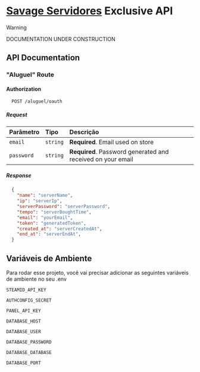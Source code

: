 
# [Savage Servidores](https://savageservidores.com) Exclusive API

> [!WARNING]
> DOCUMENTATION UNDER CONSTRUCTION

## API Documentation

### "Aluguel" Route

#### Authorization

```http
  POST /aluguel/oauth
```
##### Request
| Parâmetro   | Tipo       | Descrição                           |
| :---------- | :--------- | :---------------------------------- |
| `email` | `string` | **Required**. Email used on store |
| `password` | `string` | **Required**. Password generated and received on your email |

##### Response
```JSON
  {
    "name": "serverName",
	"ip": "serverIp",
	"serverPassword": "serverPassword",
	"tempo": "serverBoughtTime",
	"email": "yourEmail",
	"token": "generatedToken",
	"created_at": "serverCreatedAt",
	"end_at": "serverEndAt",
  }
```
## Variáveis de Ambiente

Para rodar esse projeto, você vai precisar adicionar as seguintes variáveis de ambiente no seu .env

`STEAMID_API_KEY` 

`AUTHCONFIG_SECRET`

`PANEL_API_KEY`

`DATABASE_HOST`

`DATABASE_USER`

`DATABASE_PASSWORD`

`DATABASE_DATABASE`

`DATABASE_PORT`


